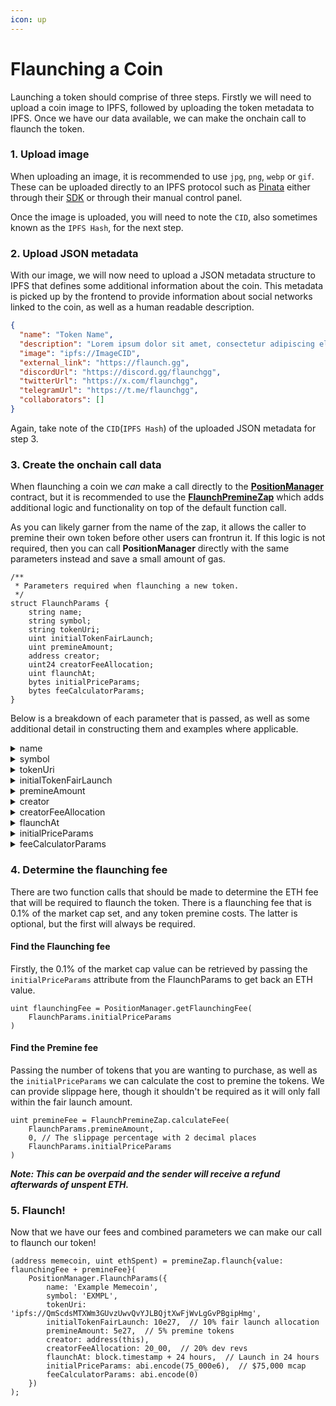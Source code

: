 ```yaml
---
icon: up
---
```


# Flaunching a Coin

Launching a token should comprise of three steps. Firstly we will need to upload a coin image to IPFS, followed by uploading the token metadata to IPFS. Once we have our data available, we can make the onchain call to flaunch the token.

### 1. Upload image

When uploading an image, it is recommended to use `jpg`, `png`, `webp` or `gif`. These can be uploaded directly to an IPFS protocol such as [Pinata](https://docs.ipfs.tech/quickstart/publish/) either through their [SDK](https://docs.pinata.cloud/quickstart) or through their manual control panel.

Once the image is uploaded, you will need to note the `CID`, also sometimes known as the `IPFS Hash`, for the next step.

### 2. Upload JSON metadata

With our image, we will now need to upload a JSON metadata structure to IPFS that defines some additional information about the coin. This metadata is picked up by the frontend to provide information about social networks linked to the coin, as well as a human readable description.

```json
{
  "name": "Token Name",
  "description": "Lorem ipsum dolor sit amet, consectetur adipiscing elit. Nunc efficitur ut orci.",
  "image": "ipfs://ImageCID",
  "external_link": "https://flaunch.gg",
  "discordUrl": "https://discord.gg/flaunchgg",
  "twitterUrl": "https://x.com/flaunchgg",
  "telegramUrl": "https://t.me/flaunchgg",
  "collaborators": []
}
```

Again, take note of the `CID`(`IPFS Hash`) of the uploaded JSON metadata for step 3.

### 3. Create the onchain call data

When flaunching a coin we _can_ make a call directly to the [**PositionManager**](https://github.com/flayerlabs/flaunchgg-contracts/blob/main/src/contracts/PositionManager.sol#L221) contract, but it is recommended to use the [**FlaunchPremineZap**](https://github.com/flayerlabs/flaunchgg-contracts/blob/main/src/contracts/zaps/FlaunchPremineZap.sol#L70) which adds additional logic and functionality on top of the default function call.

As you can likely garner from the name of the zap, it allows the caller to premine their own token before other users can frontrun it. If this logic is not required, then you can call **PositionManager** directly with the same parameters instead and save a small amount of gas.

```solidity
/**
 * Parameters required when flaunching a new token.
 */
struct FlaunchParams {
    string name;
    string symbol;
    string tokenUri;
    uint initialTokenFairLaunch;
    uint premineAmount;
    address creator;
    uint24 creatorFeeAllocation;
    uint flaunchAt;
    bytes initialPriceParams;
    bytes feeCalculatorParams;
}
```

Below is a breakdown of each parameter that is passed, as well as some additional detail in constructing them and examples where applicable.

<details>

<summary>name</summary>

The name of the token that will be used for the ERC20.

_**Example:**_

```
Flaunchy
```

</details>

<details>

<summary>symbol</summary>

The symbol of the token that will be used for the ERC20.

It is recommended to keep this value betweene 3-6 characters for maximum DEX support.

_**Example:**_

```
FLNCHY
```

</details>

<details>

<summary>tokenUri</summary>

The IPFS URI of the CID created in step 2 of this process. If this is badly formatted or invalid, then information will be missing and the token may be hidden on the platform entirely.

_**Example:**_

```
ipfs://QmScdsMTXWm3GUvzUwvQvYJLBQjtXwFjWvLgGvPBgipHmg
```

</details>

<details>

<summary>initialTokenFairLaunch</summary>

The amount of tokens to add as single sided fair launch liquidity. This does not require any additional ETH to be sent.

This value must be between 1% (`1e27`) - 69% (`69e27`).

_**Example for 50% of total supply:**_

```
50e27
```

</details>

<details>

<summary>premineAmount</summary>

The amount of tokens that the `msg.sender`will buy and the `creator` will receive. This will be quoted and charged at the swap price and will require an ETH value to be passed with the call.

This value must be less than, or equal to, the value in `initialTokenFairLaunch`.

_**Example for 20% of total supply:**_

```
20e27
```

</details>

<details>

<summary>creator</summary>

The address that will receive the ERC721 ownership and premined ERC20 tokens. The `msg.sender`will still make all ETH payments for this call.

An address must be provided. If a zero address is provided then the call will revert.

_**Example:**_

```
0x498E93Bc04955fCBAC04BCF1a3BA792f01Dbaa96
```

</details>

<details>

<summary>creatorFeeAllocation</summary>

The percentage of fees the creators wants to take from the BidWall. This is denoted on the frontend by showing a split between "Dev" and "Community". This allocation refers to the share that the "Dev" will receive. This value shows a percentage accurate to 2 decimal places.

This value cannot be greater than 100% (`100_00`).

_**Example for 60.25% dev revs:**_

```
6025
```

</details>

<details>

<summary>flaunchAt</summary>

If the token wants to be scheduled to launch at a future time, a unix timestamp can be set to define when it will launch.

Tokens will not be able to be swapped until this time is reached. If an `initialTokenFairLaunch` allocation has been set, then the fair launch window won't start until this timestamp is reached.

This value cannot be greater than `+30 days`time from the current `block.timestamp`.

_**Example:**_

```
1739534400
```

</details>

<details>

<summary>initialPriceParams</summary>

The encoded parameters for the **InitialPrice** logic. This bytes data is passed to the current pricing calculator to allow for the currently active contract to handle the market cap calculations for the flaunching process.

The current data required on this endpoint is a USDC value that will represent the marketcap that the coin is created at. This will define the coin value.

At a protocol level this allows for extendability, and as such means that the expected values for this call may change. It should handle fallback values gracefully, but this cannot be guaranteed.

This value must be greater than, or equal to, `1000e6`.

_**Example of setting a $5,000 market cap:**_

```solidity
abi.encode(5000e6)
```

_**Example of setting a $75,000 market cap:**_

```solidity
abi.encode(75000e6)
```

</details>

<details>

<summary>feeCalculatorParams</summary>

The encoded parameters for the **FeeCalculator**. This bytes data is passed to the current fee calculator to allow for the currently active contract to handle the swap fee calculations after the flaunching process.

At a protocol level this allows for extendability, and as such means that the expected values for this call may change. It should handle fallback values gracefully, but this cannot be guaranteed.

_**This is not currently implemented, so a blank value can be passed:**_

```
0x0
```

</details>

### 4. Determine the flaunching fee

There are two function calls that should be made to determine the ETH fee that will be required to flaunch the token. There is a flaunching fee that is 0.1% of the market cap set, and any token premine costs. The latter is optional, but the first will always be required.

#### Find the Flaunching fee

Firstly, the 0.1% of the market cap value can be retrieved by passing the `initialPriceParams` attribute from the FlaunchParams to get back an ETH value.

```solidity
uint flaunchingFee = PositionManager.getFlaunchingFee(
    FlaunchParams.initialPriceParams
)
```

#### **Find the Premine fee**

Passing the number of tokens that you are wanting to purchase, as well as the `initialPriceParams` we can calculate the cost to premine the tokens. We can provide slippage here, though it shouldn't be required as it will only fall within the fair launch amount.

```solidity
uint premineFee = FlaunchPremineZap.calculateFee(
    FlaunchParams.premineAmount,
    0, // The slippage percentage with 2 decimal places
    FlaunchParams.initialPriceParams
)
```

_**Note: This can be overpaid and the sender will receive a refund afterwards of unspent ETH.**_

### 5. Flaunch!

Now that we have our fees and combined parameters we can make our call to flaunch our token!

```solidity
(address memecoin, uint ethSpent) = premineZap.flaunch{value: flaunchingFee + premineFee}(
    PositionManager.FlaunchParams({
        name: 'Example Memecoin',
        symbol: 'EXMPL',
        tokenUri: 'ipfs://QmScdsMTXWm3GUvzUwvQvYJLBQjtXwFjWvLgGvPBgipHmg',
        initialTokenFairLaunch: 10e27,  // 10% fair launch allocation
        premineAmount: 5e27,  // 5% premine tokens
        creator: address(this),
        creatorFeeAllocation: 20_00,  // 20% dev revs
        flaunchAt: block.timestamp + 24 hours,  // Launch in 24 hours
        initialPriceParams: abi.encode(75_000e6),  // $75,000 mcap
        feeCalculatorParams: abi.encode(0)
    })
);
```
